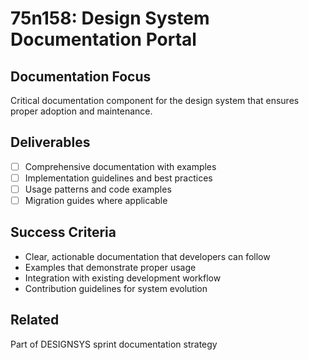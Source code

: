 # 75n158: Design System Documentation Portal

## Documentation Focus
Critical documentation component for the design system that ensures proper adoption and maintenance.

## Deliverables
- [ ] Comprehensive documentation with examples
- [ ] Implementation guidelines and best practices
- [ ] Usage patterns and code examples
- [ ] Migration guides where applicable

## Success Criteria
- Clear, actionable documentation that developers can follow
- Examples that demonstrate proper usage
- Integration with existing development workflow
- Contribution guidelines for system evolution

## Related
Part of DESIGNSYS sprint documentation strategy